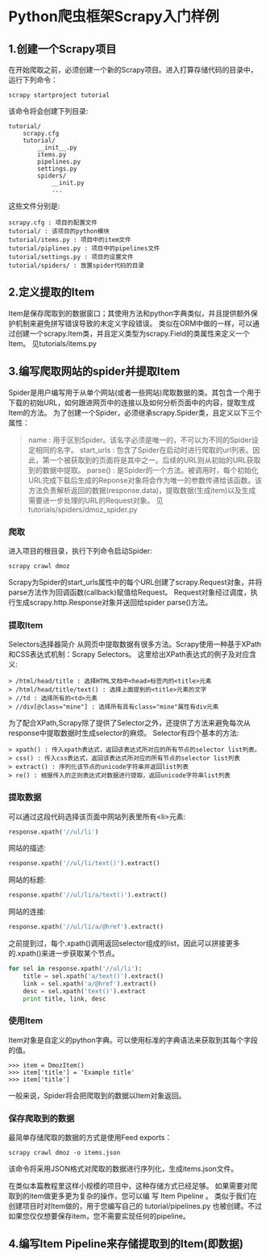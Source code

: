 # Python爬虫框架Scrapy入门样例
## 1.创建一个Scrapy项目
在开始爬取之前，必须创建一个新的Scrapy项目。进入打算存储代码的目录中，运行下列命令：
```shell
scrapy startproject tutorial
```
该命令将会创建下列目录:
```shell
tutorial/
    scrapy.cfg
    tutorial/
        __init__.py
        items.py
        pipelines.py
        settings.py
        spiders/
            __init.py
            ...
```

这些文件分别是:
```shell
scrapy.cfg : 项目的配置文件
tutorial/ : 该项目的python模块
tutorial/items.py : 项目中的item文件
tutorial/piplines.py : 项目中的pipelines文件
tutorial/settings.py : 项目的设置文件
tutorial/spiders/ : 放置spider代码的目录
```

## 2.定义提取的Item
Item是保存爬取到的数据窗口；其使用方法和python字典类似，并且提供额外保护机制来避免拼写错误导致的未定义字段错误。
类似在ORM中做的一样，可以通过创建一个scrapy.Item类，并且定义类型为scrapy.Field的类属性来定义一个Item。
见tutorials/items.py

## 3.编写爬取网站的spider并提取Item
Spider是用户编写用于从单个网站(或者一些网站)爬取数据的类。其包含一个用于下载的初始URL，如何跟进网页中的连接以及如何分析页面中的内容，提取生成Item的方法。
为了创建一个Spider，必须继承scrapy.Spider类，且定义以下三个属性：
> name : 用于区别Spider。该名字必须是唯一的，不可以为不同的Spider设定相同的名字。
> start_urls : 包含了Spider在启动时进行爬取的url列表。因此，第一个被获取到的页面将是其中之一。后续的URL则从初始的URL获取到的数据中提取。
> parse() : 是Spider的一个方法。被调用时，每个初始化URL完成下载后生成的Reponse对象将会作为唯一的参数传递给该函数。该方法负责解析返回的数据(response.data)，提取数据(生成item)以及生成需要进一步处理的URL的Request对象。
    见tutorials/spiders/dmoz_spider.py

### 爬取
进入项目的根目录，执行下列命令启动Spider:
```shell
scrapy crawl dmoz
```
Scrapy为Spider的start_urls属性中的每个URL创建了scrapy.Request对象，并将parse方法作为回调函数(callback)赋值给Request。
Request对象经过调度，执行生成scrapy.http.Response对象并送回给spider parse()方法。

### 提取Item
Selectors选择器简介
从网页中提取数据有很多方法。Scrapy使用一种基于XPath和CSS表达式机制：Scrapy Selectors。
这里给出XPath表达式的例子及对应含义:

    > /html/head/title : 选择HTML文档中<head>标签内的<title>元素
    > /html/head/title/text() : 选择上面提到的<title>元素的文字
    > //td : 选择所有的<td>元素
    > //div[@class="mine"] : 选择所有具有class="mine"属性有div元素

为了配合XPath,Scrapy除了提供了Selector之外，还提供了方法来避免每次从response中提取数据时生成selector的麻烦。
Selector有四个基本的方法:

    > xpath() : 传入xpath表达式，返回该表达式所对应的所有节点的selector list列表。
    > css() : 传入css表达式，返回该表达式所对应的所有节点的selector list列表
    > extract() : 序列化该节点的unicode字符串并返回list列表
    > re() : 根据传入的正则表达式对数据进行提取，返回unicode字符串list列表

### 提取数据
可以通过这段代码选择该页面中网站列表里所有&lt;li&gt;元素:
```python
response.xpath('//ul/li')
```
网站的描述:
```python
response.xpath('//ul/li/text()').extract()
```
网站的标题:
```python
response.xpath('//ul/li/a/text()').extract()
```
网站的连接:
```python
response.xpath('//ul/li/a/@href').extract()
```

之前提到过，每个.xpath()调用返回selector组成的list，因此可以拼接更多的.xpath()来进一步获取某个节点。
```python
for sel in response.xpath('//ul/li'):
    title = sel.xpath('a/text()').extract()
    link = sel.xpath('a/@href').extract()
    desc = sel.xpath('text()').extract
    print title, link, desc
```
### 使用Item
Item对象是自定义的python字典。可以使用标准的字典语法来获取到其每个字段的值。
```shell
>>> item = DmozItem()
>>> item['title'] = 'Example title'
>>> item['title']
```
一般来说，Spider将会把爬取到的数据以Item对象返回。

### 保存爬取到的数据
最简单存储爬取的数据的方式是使用Feed exports：
```shell
scrapy crawl dmoz -o items.json
```
该命令将采用JSON格式对爬取的数据进行序列化，生成items.json文件。

在类似本篇教程里这样小规模的项目中，这种存储方式已经足够。 如果需要对爬取到的item做更多更为复杂的操作，您可以编
写 Item Pipeline 。 类似于我们在创建项目时对Item做的，用于您编写自己的 tutorial/pipelines.py 也被创建。不过
如果您仅仅想要保存item，您不需要实现任何的pipeline。

## 4.编写Item Pipeline来存储提取到的Item(即数据)